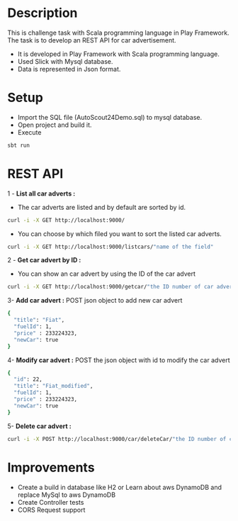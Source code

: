 # Description 
This is challenge task with Scala programming language in Play Framework. The task is to develop an REST API for car advertisement. 
 - It is developed in Play Framework with Scala programming language.
 - Used Slick with Mysql database. 
 - Data is represented in Json format.

# Setup

 - Import the SQL file (AutoScout24Demo.sql) to mysql database.
 - Open project and build it.
 - Execute 
```bash
sbt run
```

# REST API 

1 - <b>List all car adverts :</b> 
  - The car adverts are listed and by default are sorted by id.
```bash
curl -i -X GET http://localhost:9000/
```

  - You can choose by which filed you want to sort the listed car adverts.
```bash
curl -i -X GET http://localhost:9000/listcars/"name of the field"
```

2 - <b>Get car advert by ID :</b>
  - You can show an car advert by using the ID of the car advert
  ```bash
curl -i -X GET http://localhost:9000/getcar/"the ID number of car advert"
```

3- <b>Add car advert :</b>
POST json object to add new car advert
  ```bash
{
	"title": "Fiat",
	"fuelId": 1,
	"price" : 233224323,
	"newCar": true
}
```

4- <b>Modify car advert :</b>
POST the json object with id to modify the car advert
  ```bash
{
	"id": 22,
	"title": "Fiat_modified",
	"fuelId": 1,
	"price" : 233224323,
	"newCar": true
}
```

5- <b>Delete car advert :</b>
  ```bash
curl -i -X POST http://localhost:9000/car/deleteCar/"the ID number of car advert"
```


# Improvements
 - Create a build in database like H2 or Learn about aws DynamoDB and replace MySql to aws DynamoDB 
 - Create Controller tests
 - CORS Request support
